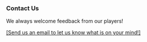 
### Contact Us

We always welcome feedback from our players!

[[Send us an email to let us know what is on your mind!]](playswipestudios@gmail.com)